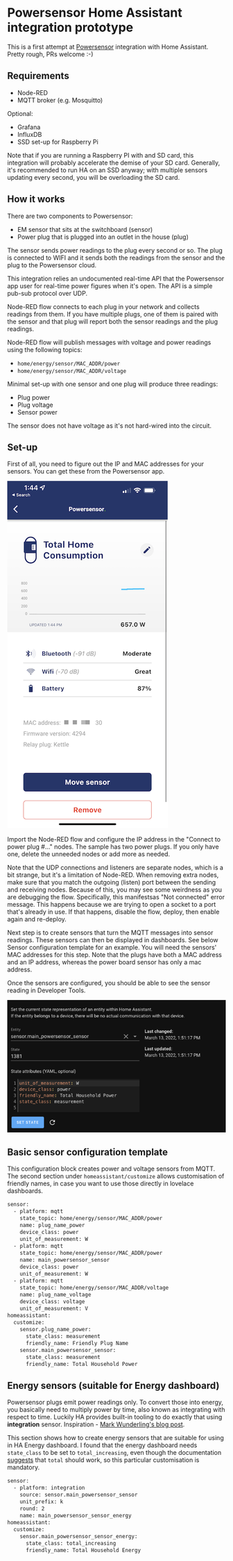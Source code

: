 # Powersensor Home Assistant integration prototype
This is a first attempt at [Powersensor](https://www.powersensor.com.au) integration with Home Assistant. Pretty rough, PRs welcome :-)

## Requirements
* Node-RED
* MQTT broker (e.g. Mosquitto)

Optional:
* Grafana
* InfluxDB
* SSD set-up for Raspberry Pi

Note that if you are running a Raspberry PI with and SD card, this integration will probably accelerate the demise of your SD card. Generally, it's recommended to run HA on an SSD anyway; with multiple sensors updating every second, you will be overloading the SD card.

## How it works
There are two components to Powersensor:
* EM sensor that sits at the switchboard (sensor)
* Power plug that is plugged into an outlet in the house (plug)

The sensor sends power readings to the plug every second or so. The plug is connected to WIFI and it sends both the readings from the sensor and the plug to the Powersensor cloud.

This integration relies an undocumented real-time API that the Powersensor app user for real-time power figures when it's open. The API is a simple pub-sub protocol over UDP.

Node-RED flow connects to each plug in your network and collects readings from them. If you have multiple plugs, one of them is paired with the sensor and that plug will report both the sensor readings and the plug readings.

Node-RED flow will publish messages with voltage and power readings using the following topics:

* `home/energy/sensor/MAC_ADDR/power`
* `home/energy/sensor/MAC_ADDR/voltage`

Minimal set-up with one sensor and one plug will produce three readings:
* Plug power
* Plug voltage
* Sensor power  

The sensor does not have voltage as it's not hard-wired into the circuit.

## Set-up
First of all, you need to figure out the IP and MAC addresses for your sensors. You can get these from the Powersensor app.

![sensor details](/img/sensor-details.PNG)

Import the Node-RED flow and configure the IP address in the "Connect to power plug #..." nodes. The sample has two power plugs. If you only have one, delete the unneeded nodes or add more as needed.

Note that the UDP connections and listeners are separate nodes, which is a bit strange, but it's a limitation of Node-RED. When removing extra nodes, make sure that you match the outgoing (listen) port between the sending and receiving nodes. Because of this, you may see some weirdness as you are debugging the flow. Specifically, this manifestsas "Not connected" error message. This happens because we are trying to open a socket to a port that's already in use. If that happens, disable the flow, deploy, then enable again and re-deploy.

Next step is to create sensors that turn the MQTT messages into sensor readings. These sensors can then be displayed in dashboards. See below Sensor configuration template for an example. You will need the sensors' MAC addresses for this step. Note that the plugs have both a MAC address and an IP address, whereas the power board sensor has only a mac address.

Once the sensors are configured, you should be able to see the sensor reading in Developer Tools.

![Developer tools](/img/developer-tools.PNG)

## Basic sensor configuration template
This configuration block creates power and voltage sensors from MQTT. The second section under `homeassistant/customize` allows customisation of friendly names, in case you want to use those directly in lovelace dashboards.

```
sensor:
  - platform: mqtt
    state_topic: home/energy/sensor/MAC_ADDR/power
    name: plug_name_power
    device_class: power
    unit_of_measurement: W
  - platform: mqtt
    state_topic: home/energy/sensor/MAC_ADDR/power
    name: main_powersensor_sensor
    device_class: power
    unit_of_measurement: W
  - platform: mqtt
    state_topic: home/energy/sensor/MAC_ADDR/voltage
    name: plug_name_voltage
    device_class: voltage
    unit_of_measurement: V
homeassistant:
  customize:
    sensor.plug_name_power:
      state_class: measurement
      friendly_name: Friendly Plug Name
    sensor.main_powersensor_sensor:
      state_class: measurement
      friendly_name: Total Household Power
```

## Energy sensors (suitable for Energy dashboard)
Powersensor plugs emit power readings only. To convert those into energy, you basically need to multiply power by time, also known as integrating with respect to time. Luckily HA provides  built-in tooling to do exactly that using **integration** sensor. Inspiration - [Mark Wunderling's blog post](https://mwunderling.com/blog/energymonitoringha.html).

This section shows how to create energy sensors that are suitable for using in HA Energy dashboard. I found that the energy dashboard needs `state_class` to be set to `total_increasing`, even though the documentation [suggests](https://developers.home-assistant.io/docs/core/entity/sensor/#long-term-statistics) that `total` should work, so this particular customisation is mandatory.

```
sensor:
  - platform: integration
    source: sensor.main_powersensor_sensor
    unit_prefix: k
    round: 2
    name: main_powersensor_sensor_energy
homeassistant:
  customize:
    sensor.main_powersensor_sensor_energy:
      state_class: total_increasing
      friendly_name: Total Household Energy
```